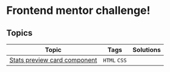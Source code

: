 # Frontend mentor challenge!

## Topics

| Topic                                                                                                           | Tags         | Solutions |
| --------------------------------------------------------------------------------------------------------------- | ------------ | --------- |
| [Stats preview card component](https://www.frontendmentor.io/challenges/stats-preview-card-component-8JqbgoU62) | `HTML` `CSS` |           |

